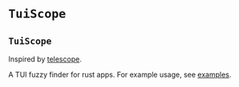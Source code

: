 # `TuiScope`

<!-- cargo-rdme start -->

## `TuiScope`

Inspired by [telescope](https://github.com/nvim-telescope/telescope.nvim).

A TUI fuzzy finder for rust apps. For example usage, see [examples](https://github.com/olidacombe/tuiscope/tree/main/examples).

<!-- cargo-rdme end -->
